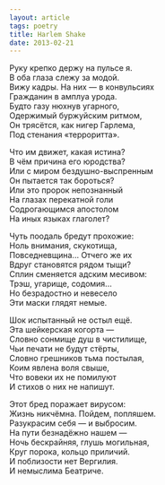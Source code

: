 ```yaml
---
layout: article
tags: poetry
title: Harlem Shake
date: 2013-02-21
---
```


Руку крепко держу на пульсе я.<br>
В оба глаза слежу за модой.<br>
Вижу кадры. На них — в конвульсиях<br>
Гражданин в амплуа урода.<br>
Будто газу нюхнув угарного,<br>
Одержимый буржуйским ритмом,<br>
Он трясётся, как нигер Гарлема,<br>
Под стенания «терроритта».<br>

Что им движет, какая истина?<br>
В чём причина его юродства?<br>
Или с миром бездушно-выспренным<br>
Он пытается так бороться?<br>
Или это пророк непознанный<br>
На глазах перекатной голи<br>
Содрогающимся апостолом<br>
На иных языках глаголет?<br>

Чуть поодаль бредут прохожие:<br>
Ноль внимания, скукотища,<br>
Повседневщина... Отчего же их<br>
Вдруг становятся рядом тыщи?<br>
Сплин сменяется адским месивом:<br>
Трэш, угарище, содомия...<br>
Но безрадостно и невесело<br>
Эти маски глядят немые.<br>

Шок испытанный не остыл ещё.<br>
Эта шейкерская когорта —<br>
Cловно сонмище душ в чистилище,<br>
Чьи печати не будут стёрты,<br>
Словно грешников тьма постылая,<br>
Коим явлена воля свыше,<br>
Что вовеки их не помилуют<br>
И стихов о них не напишут.<br>

Этот бред поражает вирусом:<br>
Жизнь никчёмна. Пойдем, попляшем.<br>
Разукрасим себя — и выбросим.<br>
На пути безнадёжно нашем —<br>
Ночь бескрайняя, глушь могильная,<br>
Круг порока, кольцо приличий.<br>
И поблизости нет Вергилия.<br>
И немыслима Беатриче.
